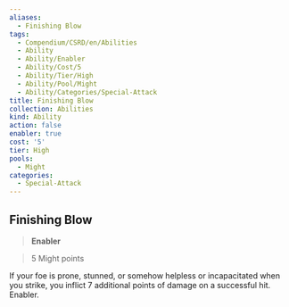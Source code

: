 ```yaml
---
aliases:
  - Finishing Blow
tags:
  - Compendium/CSRD/en/Abilities
  - Ability
  - Ability/Enabler
  - Ability/Cost/5
  - Ability/Tier/High
  - Ability/Pool/Might
  - Ability/Categories/Special-Attack
title: Finishing Blow
collection: Abilities
kind: Ability
action: false
enabler: true
cost: '5'
tier: High
pools:
  - Might
categories:
  - Special-Attack
---
```

## Finishing Blow    
>**Enabler**    
>5 Might points  
    
If your foe is prone, stunned, or somehow helpless or incapacitated when you strike, you inflict 7 additional points of damage on a successful hit. Enabler.